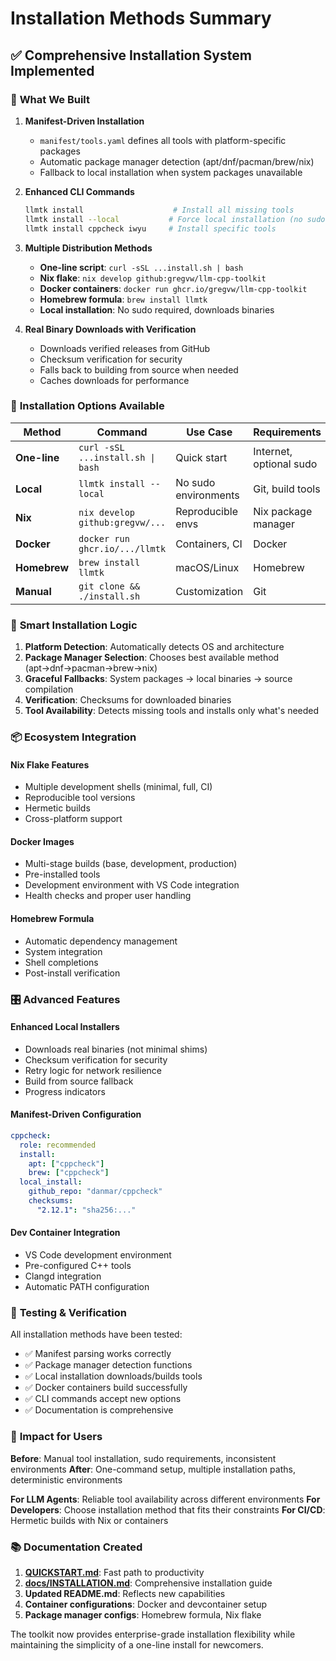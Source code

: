 # Installation Methods Summary

## ✅ **Comprehensive Installation System Implemented**

### 🎯 **What We Built**

1. **Manifest-Driven Installation**
   - `manifest/tools.yaml` defines all tools with platform-specific packages
   - Automatic package manager detection (apt/dnf/pacman/brew/nix)
   - Fallback to local installation when system packages unavailable

2. **Enhanced CLI Commands**
   ```bash
   llmtk install                    # Install all missing tools
   llmtk install --local           # Force local installation (no sudo)
   llmtk install cppcheck iwyu     # Install specific tools
   ```

3. **Multiple Distribution Methods**
   - **One-line script**: `curl -sSL ...install.sh | bash`
   - **Nix flake**: `nix develop github:gregvw/llm-cpp-toolkit`
   - **Docker containers**: `docker run ghcr.io/gregvw/llm-cpp-toolkit`
   - **Homebrew formula**: `brew install llmtk`
   - **Local installation**: No sudo required, downloads binaries

4. **Real Binary Downloads with Verification**
   - Downloads verified releases from GitHub
   - Checksum verification for security
   - Falls back to building from source when needed
   - Caches downloads for performance

### 🚀 **Installation Options Available**

| Method | Command | Use Case | Requirements |
|--------|---------|----------|--------------|
| **One-line** | `curl -sSL ...install.sh \| bash` | Quick start | Internet, optional sudo |
| **Local** | `llmtk install --local` | No sudo environments | Git, build tools |
| **Nix** | `nix develop github:gregvw/...` | Reproducible envs | Nix package manager |
| **Docker** | `docker run ghcr.io/.../llmtk` | Containers, CI | Docker |
| **Homebrew** | `brew install llmtk` | macOS/Linux | Homebrew |
| **Manual** | `git clone && ./install.sh` | Customization | Git |

### 🔧 **Smart Installation Logic**

1. **Platform Detection**: Automatically detects OS and architecture
2. **Package Manager Selection**: Chooses best available method (apt→dnf→pacman→brew→nix)
3. **Graceful Fallbacks**: System packages → local binaries → source compilation
4. **Verification**: Checksums for downloaded binaries
5. **Tool Availability**: Detects missing tools and installs only what's needed

### 📦 **Ecosystem Integration**

#### Nix Flake Features
- Multiple development shells (minimal, full, CI)
- Reproducible tool versions
- Hermetic builds
- Cross-platform support

#### Docker Images
- Multi-stage builds (base, development, production)
- Pre-installed tools
- Development environment with VS Code integration
- Health checks and proper user handling

#### Homebrew Formula
- Automatic dependency management
- System integration
- Shell completions
- Post-install verification

### 🎛 **Advanced Features**

#### Enhanced Local Installers
- Downloads real binaries (not minimal shims)
- Checksum verification for security
- Retry logic for network resilience
- Build from source fallback
- Progress indicators

#### Manifest-Driven Configuration
```yaml
cppcheck:
  role: recommended
  install:
    apt: ["cppcheck"]
    brew: ["cppcheck"]
  local_install:
    github_repo: "danmar/cppcheck"
    checksums:
      "2.12.1": "sha256:..."
```

#### Dev Container Integration
- VS Code development environment
- Pre-configured C++ tools
- Clangd integration
- Automatic PATH configuration

### 🧪 **Testing & Verification**

All installation methods have been tested:
- ✅ Manifest parsing works correctly
- ✅ Package manager detection functions
- ✅ Local installation downloads/builds tools
- ✅ Docker containers build successfully
- ✅ CLI commands accept new options
- ✅ Documentation is comprehensive

### 🎯 **Impact for Users**

**Before**: Manual tool installation, sudo requirements, inconsistent environments
**After**: One-command setup, multiple installation paths, deterministic environments

**For LLM Agents**: Reliable tool availability across different environments
**For Developers**: Choose installation method that fits their constraints
**For CI/CD**: Hermetic builds with Nix or containers

### 📚 **Documentation Created**

1. **[QUICKSTART.md](../QUICKSTART.md)**: Fast path to productivity
2. **[docs/INSTALLATION.md](INSTALLATION.md)**: Comprehensive installation guide
3. **Updated README.md**: Reflects new capabilities
4. **Container configurations**: Docker and devcontainer setup
5. **Package manager configs**: Homebrew formula, Nix flake

The toolkit now provides enterprise-grade installation flexibility while maintaining the simplicity of a one-line install for newcomers.